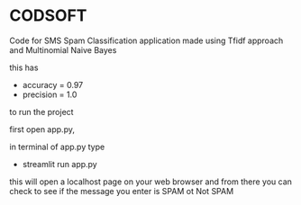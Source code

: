# CODSOFT

Code for SMS Spam Classification application made using Tfidf approach and Multinomial Naive Bayes

this has
- accuracy = 0.97
- precision = 1.0

to run the project

first open app.py,

in terminal of app.py type
- streamlit run app.py

this will open a localhost page on your web browser and from there you can check to see if the message you enter is SPAM ot Not SPAM
